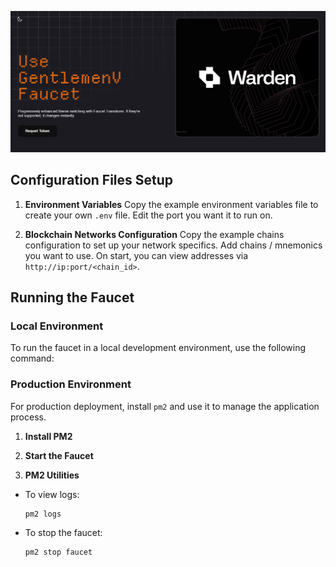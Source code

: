 
![Monitoring Image 2](https://github.com/GentlemenValidators/WardenProtocol-simple-faucet/blob/main/Screenshot_2.png)
## Configuration Files Setup

1. **Environment Variables**
   Copy the example environment variables file to create your own `.env` file.
Edit the port you want it to run on.

2. **Blockchain Networks Configuration**
Copy the example chains configuration to set up your network specifics.
Add chains / mnemonics you want to use. On start, you can view addresses via `http://ip:port/<chain_id>`.

## Running the Faucet

### Local Environment

To run the faucet in a local development environment, use the following command:

### Production Environment

For production deployment, install `pm2` and use it to manage the application process.

1. **Install PM2**

2. **Start the Faucet**

3. **PM2 Utilities**
- To view logs:
  ```
  pm2 logs
  ```
- To stop the faucet:
  ```
  pm2 stop faucet
  ```
